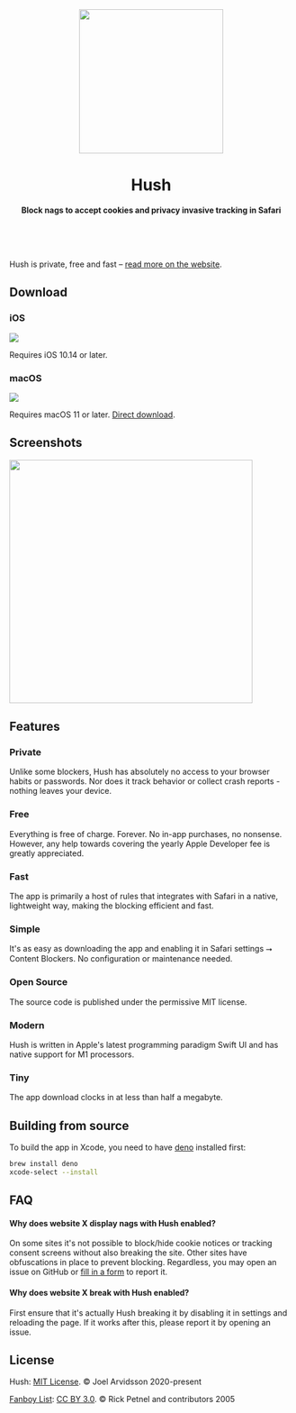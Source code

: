 <div align="center">
  <a href="https://oblador.github.io/hush/"><img src="https://user-images.githubusercontent.com/378279/102943111-6dfe0500-44b7-11eb-9e9a-1c77d53a04ab.png" width="256" height="256"></a>
  <h1>Hush</h1>
  <p>
    <b>Block nags to accept cookies and privacy invasive tracking in Safari</b>
  </p>
  <br>
  <br>
  <br>
</div>

Hush is private, free and fast – [read more on the website](https://oblador.github.io/hush/).

## Download

### iOS

[![](https://linkmaker.itunes.apple.com/assets/shared/badges/en-us/appstore-lrg.svg)](https://apps.apple.com/app/id1544743900)

Requires iOS 10.14 or later.

### macOS

[![](https://linkmaker.itunes.apple.com/assets/shared/badges/en-us/macappstore-lrg.svg)](https://apps.apple.com/app/id1544743900)

Requires macOS 11 or later. [Direct download](https://github.com/oblador/hush/releases/latest/download/Hush.dmg).

## Screenshots

<img width="432" src="https://user-images.githubusercontent.com/378279/102943263-da790400-44b7-11eb-9c4e-ee6870da3c24.png">

## Features

### Private
Unlike some blockers, Hush has absolutely no access to your browser habits or passwords. Nor does it track behavior or collect crash reports - nothing leaves your device.

### Free
Everything is free of charge. Forever. No in-app purchases, no nonsense. However, any help towards covering the yearly Apple Developer fee is greatly appreciated.

### Fast
The app is primarily a host of rules that integrates with Safari in a native, lightweight way, making the blocking efficient and fast.

### Simple
It's as easy as downloading the app and enabling it in Safari settings ⭢ Content Blockers. No configuration or maintenance needed.

### Open Source
The source code is published under the permissive MIT license.

### Modern
Hush is written in Apple's latest programming paradigm Swift UI and has native support for M1 processors.

### Tiny
The app download clocks in at less than half a megabyte.

## Building from source

To build the app in Xcode, you need to have [deno](https://deno.land) installed first:

```sh
brew install deno
xcode-select --install
```

## FAQ

#### Why does website X display nags with Hush enabled?

On some sites it's not possible to block/hide cookie notices or tracking consent screens without also breaking the site. Other sites have obfuscations in place to prevent blocking. Regardless, you may open an issue on GitHub or [fill in a form](https://docs.google.com/forms/d/e/1FAIpQLSeox139lwja1Yl94dIZLSg8Ga8Wt4PAWSmRwtIe7NPb7WtHMA/viewform) to report it.

#### Why does website X break with Hush enabled?

First ensure that it's actually Hush breaking it by disabling it in settings and reloading the page. If it works after this, please report it by opening an issue.

## License

Hush: [MIT License](http://opensource.org/licenses/mit-license.html). © Joel Arvidsson 2020-present

[Fanboy List](https://easylist.to): [CC BY 3.0](https://creativecommons.org/licenses/by/3.0/). © Rick Petnel and contributors 2005

